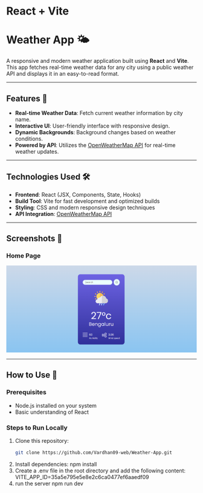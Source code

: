 # React + Vite

# Weather App 🌤️

A responsive and modern weather application built using **React** and **Vite**. This app fetches real-time weather data for any city using a public weather API and displays it in an easy-to-read format.

---

## Features 🚀

- **Real-time Weather Data**: Fetch current weather information by city name.
- **Interactive UI**: User-friendly interface with responsive design.
- **Dynamic Backgrounds**: Background changes based on weather conditions.
- **Powered by API**: Utilizes the [OpenWeatherMap API](https://openweathermap.org/api) for real-time weather updates.

---

## Technologies Used 🛠️

- **Frontend**: React (JSX, Components, State, Hooks)
- **Build Tool**: Vite for fast development and optimized builds
- **Styling**: CSS and modern responsive design techniques
- **API Integration**: [OpenWeatherMap API](https://openweathermap.org/api)

---

## Screenshots 📸

### Home Page
![Weather App Page](./Screenshot-home.png)  


---

## How to Use 📖

### Prerequisites
- Node.js installed on your system
- Basic understanding of React

### Steps to Run Locally
1. Clone this repository:
   ```bash
   git clone https://github.com/Vardhan09-web/Weather-App.git
2. Install dependencies:
    npm install
3. Create a .env file in the root directory and add the following content:
   VITE_APP_ID=35a5e795e5e8e2c6ca0477ef6aaedf09
4. run the server
   npm run dev
